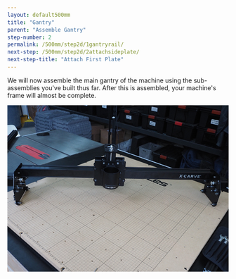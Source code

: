 ```yaml
---
layout: default500mm
title: "Gantry"
parent: "Assemble Gantry"
step-number: 2
permalink: /500mm/step2d/1gantryrail/
next-step: /500mm/step2d/2attachsideplate/
next-step-title: "Attach First Plate"
---
```

We will now assemble the main gantry of the machine using the sub-assemblies you've built thus far. After this is assembled, your machine's frame will almost be complete.

<img src="../../step2/photo/P4210454jpg18.jpg">
